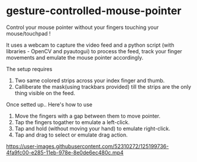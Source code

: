 # gesture-controlled-mouse-pointer
Control your mouse pointer without your fingers touching your mouse/touchpad !

It uses a webcam to capture the video feed and a python script (with libraries - OpenCV and pyautogui) to process the feed, track your finger movements and emulate the mouse pointer accordingly. 

The setup requires 
1. Two same colored strips across your index finger and thumb.
2. Calliberate the mask(using trackbars provided) till the strips are the only thing visible on the feed.

Once setted up..
Here's how to use
1. Move the fingers with a gap between them to move pointer.
2. Tap the fingers togather to emulate a left-click.
3. Tap and hold (without moving your hand) to emulate right-click.
4. Tap and drag to select or emulate drag action.



https://user-images.githubusercontent.com/52310272/125199736-4fa9fc00-e285-11eb-978e-8e0de6ec480c.mp4

